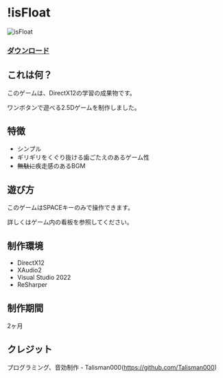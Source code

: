 # !isFloat
![isFloat](https://user-images.githubusercontent.com/43210554/211152625-87511935-fde3-4647-9186-2e4bd9a6cf2f.png)

### [ダウンロード](https://github.com/Talisman000/isFloat/releases/download/1.0.0/isFloat100Win.zip)

## これは何？
このゲームは、DirectX12の学習の成果物です。

ワンボタンで遊べる2.5Dゲームを制作しました。

## 特徴
- シンプル
- ギリギリをくぐり抜ける歯ごたえのあるゲーム性
- ~~無駄に~~疾走感のあるBGM

## 遊び方
このゲームはSPACEキーのみで操作できます。

詳しくはゲーム内の看板を参照してください。

## 制作環境
- DirectX12
- XAudio2
- Visual Studio 2022
- ReSharper

## 制作期間
2ヶ月

## クレジット
プログラミング、音効制作 - Talisman000(https://github.com/Talisman000)
